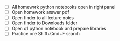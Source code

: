 * [ ] All homework python notebooks open in right panel
* [ ] Open homework answer pdf
* [ ] Open finder to all lecture notes
* [ ] Open finder to Downloads folder
* [ ] Open q1 python notebook and prepare libraries
* [ ] Practice one Shift+Cmd+F search
